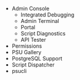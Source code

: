 - Admin Console
   - Integrated Debugging
   - Admin Terminal
   - Portal
   - Script Diagnostics
   - API Tester
- Permissions
- PSU Gallery
- PostgreSQL Support
- Script Dispatcher 
- psucli
